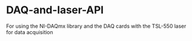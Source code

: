 # DAQ-and-laser-API
For using the NI-DAQmx library and the DAQ cards with the TSL-550 laser for data acquisition
